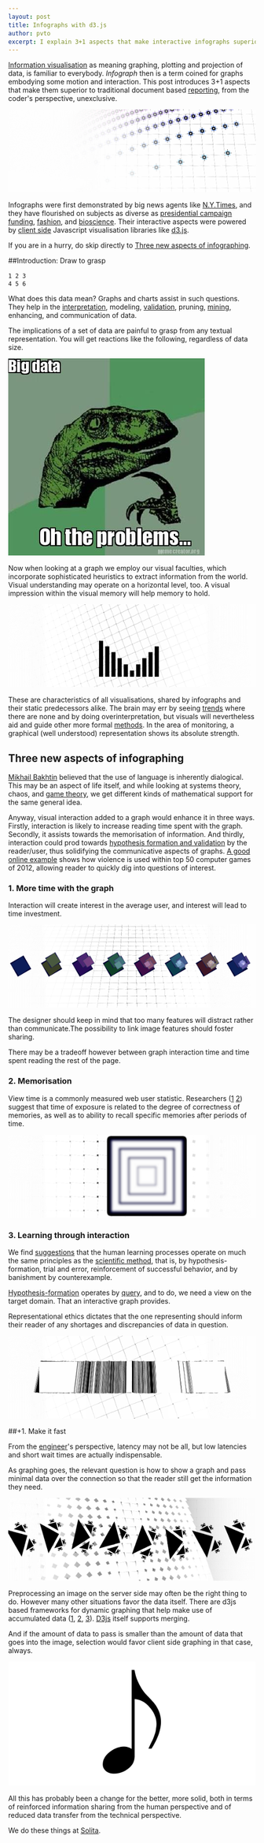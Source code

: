 ```yaml
---
layout: post
title: Infographs with d3.js
author: pvto
excerpt: I explain 3+1 aspects that make interactive infographs superior to traditional document based reporting.
---
```


[Information visualisation](http://en.wikipedia.org/wiki/Information_visualization) as meaning graphing, plotting and projection of data, is familiar to everybody.  *Infograph* then is a term coined for graphs embodying some motion and interaction.  This post introduces 3+1 aspects that make them superior to traditional document based [reporting](http://en.wikipedia.org/wiki/List_of_reporting_software), from the coder's perspective, unexclusive.

![info](img/infographs-with-d3js/spat-scal.png)

Infographs were first demonstrated by big news agents like [N.Y.Times](http://www.nytimes.com/), and they have flourished on subjects as diverse as [presidential campaign funding](http://data-informed.com/data-visualization-following-the-money-in-the-presidential-campaign/), [fashion](http://www.nytimes.com/newsgraphics/2013/09/13/fashion-week-editors-picks/), and [bioscience](http://circos.ca/intro/data_visualization/).  Their interactive aspects were powered by [client side](http://en.wikipedia.org/wiki/Client_side) Javascript visualisation libraries like [d3.js](http://d3js.org/).

If you are in a hurry, do skip directly to [Three new aspects of infographing](#three-aspects).

##Introduction: Draw to grasp

    1 2 3
    4 5 6

What does this data mean?  Graphs and charts assist in such questions.  They help in the [interpretation](http://en.wikipedia.org/wiki/Scientific_modeling), modeling, [validation](http://en.wikipedia.org/wiki/Data_validation), pruning, [mining](http://en.wikipedia.org/wiki/Data_mining), enhancing, and communication of data.

The implications of a set of data are painful to grasp from any textual representation.  You will get reactions like the following, regardless of data size.

![Big data oh the probs](img/infographs-with-d3js/big-data-oh-the-problems.jpg)  

Now when looking at a graph we employ our visual faculties, which incorporate sophisticated heuristics to extract information from the world.  Visual understanding may operate on a horizontal level, too.  A visual impression within the visual memory will help memory to hold.

![bars info](img/infographs-with-d3js/bars-info.png)

These are characteristics of all visualisations, shared by infographs and their static predecessors alike.  The brain may err by seeing [trends](http://en.wikipedia.org/wiki/Trend_estimation) where there are none and by doing overinterpretation, but visuals will nevertheless aid and guide other more formal [methods](http://en.wikipedia.org/wiki/Statistics).  In the area of monitoring, a graphical (well understood) representation shows its absolute strength.

## Three new aspects of infographing
<a name="three-aspects"/>

[Mikhail Bakhtin](http://en.wikipedia.org/wiki/Mikhail_Bakhtin) believed that the use of language is inherently dialogical.  This may be an aspect of life itself, and while looking at systems theory, chaos, and [game theory](http://en.wikipedia.org/wiki/Game_semantics), we get different kinds of mathematical support for the same general idea.

Anyway, visual interaction added to a graph would enhance it in three ways.  Firstly, interaction is likely to increase reading time spent with the graph.  Secondly, it assists towards the memorisation of information.  And thirdly, interaction could prod towards [hypothesis formation and validation](http://en.wikipedia.org/wiki/Scientific_process) by the reader/user, thus solidifying the communicative aspects of graphs.  [A good online example](http://www.theguardian.com/world/interactive/2013/apr/30/violence-guns-best-selling-video-games) shows how violence is used within top 50 computer games of 2012, allowing reader to quickly dig into questions of interest.

### 1. More time with the graph

Interaction will create interest in the average user, and interest will lead to time investment.

![exposure-focus](img/infographs-with-d3js/RR.png)

The designer should keep in mind that too many features will distract rather than communicate.The possibility to link image features should foster sharing.

There may be a tradeoff however between graph interaction time and time spent reading the rest of the page.

### 2. Memorisation

View time is a commonly measured web user statistic.  Researchers ([1][ref1] [2][ref2]) suggest that time of exposure is related to the degree of correctness of memories, as well as to ability to recall specific memories after periods of time.

![exposure-focus](img/infographs-with-d3js/RF.png)

### 3. Learning through interaction

We find [suggestions](http://www.ted.com/talks/alison_gopnik_what_do_babies_think) that the human learning processes operate on much the same principles as the [scientific method](http://en.wikipedia.org/wiki/Scientific_method), that is, by hypothesis-formation, trial and error, reinforcement of successful behavior, and by banishment by counterexample.

[Hypothesis-formation](http://en.wikipedia.org/wiki/Scientific_method#Hypothesis_development) operates by [query](http://en.wikipedia.org/wiki/Query_(complexity)), and to do, we need a view on the target domain.  That an interactive graph provides.

Representational ethics dictates that the one representing should inform their reader of any shortages and discrepancies of data in question.

![bar noise](img/infographs-with-d3js/bar-noise.png)

##+1. Make it fast

From the [engineer](http://en.wikipedia.org/wiki/Engineer)'s perspective, latency may not be all, but low latencies and short wait times are actually indispensable.

As graphing goes, the relevant question is how to show a graph and pass minimal data over the connection so that the reader still get the information they need.

![arrows right](img/infographs-with-d3js/arrows-flow.png)

Preprocessing an image on the server side may often be the right thing to do.  However many other situations favor the data itself.  There are d3js based frameworks for dynamic graphing that help make use of accumulated data ([1][ref4], [2][ref5], [3][ref3]).  [D3js](https://github.com/mbostock/d3/wiki) itself supports merging.

And if the amount of data to pass is smaller than the amount of data that goes into the image, selection would favor client side graphing in that case, always.

![note](/img/note.png)

All this has probably been a change for the better, more solid, both in terms of reinforced information sharing from the human perspective and of reduced data transfer from the technical perspective.

We do these things at [Solita](http://www.solita.fi/).

[ref1]: http://dl.acm.org/citation.cfm?id=1993584
[ref2]: http://www.google.fi/books?hl=fi&lr=&id=m8qMjPF1NYAC&oi=fnd&
[ref3]: https://github.com/mlarocca/Dynamic-Charts
[ref4]: http://square.github.io/cubism/
[ref5]: http://jondot.github.io/graphene/
